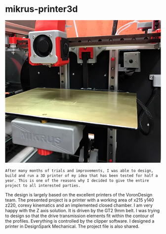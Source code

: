 # mikrus-printer3d

![Image of MIKRUS Printer](https://github.com/mario73z/mikrus-printer3d/blob/main/CAD/drukarka-fota-m.jpg)

	After many months of trials and improvements, I was able to design, build and run a 3D printer of my idea that has been tested for half a year. This is one of the reasons why I decided to give the entire project to all interested parties.
The design is largely based on the excellent printers of the VoronDesign team. The presented project is a printer with a working area of x215 y140 z220, corexy kinematics and an implemented closed chamber. I am very happy with the Z axis solution. It is driven by the GT2 9mm belt. I was trying to design so that the drive transmission elements fit within the contour of the profiles. Everything is controlled by the clipper software.
I designed a printer in DesignSpark Mechanical. The project file is also shared.